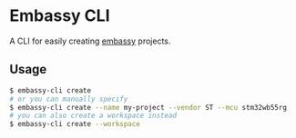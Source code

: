 # Embassy CLI

A CLI for easily creating [embassy](https://github.com/embassy-rs/embassy) projects.

## Usage
```sh
$ embassy-cli create
# or you can manually specify
$ embassy-cli create --name my-project --vendor ST --mcu stm32wb55rg 
# you can also create a workspace instead
$ embassy-cli create --workspace
```